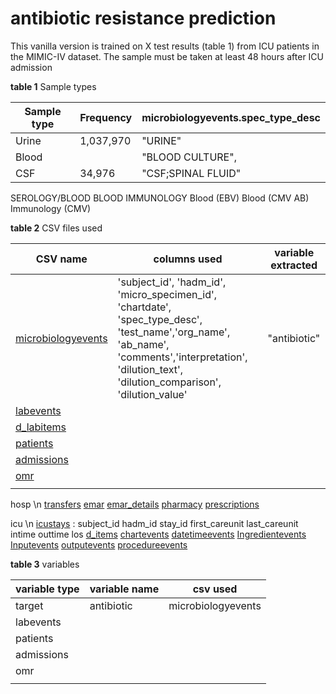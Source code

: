 # antibiotic resistance prediction
This vanilla version is trained on X test results (table 1) from ICU patients in the MIMIC-IV dataset.
The sample must be taken at least 48 hours after ICU admission

**table 1**
Sample types

|Sample type|Frequency|microbiologyevents.spec_type_desc|
|---|---|---|
|Urine|1,037,970|"URINE"|
|Blood|   |"BLOOD CULTURE",|
|CSF|34,976|"CSF;SPINAL FLUID"|

SEROLOGY/BLOOD
BLOOD
IMMUNOLOGY
Blood (EBV)
Blood (CMV AB)
Immunology (CMV)

**table 2**
CSV files used

|CSV name|columns used|variable extracted|
|---|---|---|
|[microbiologyevents](https://mimic.mit.edu/docs/iv/modules/hosp/microbiologyevents)|'subject_id', 'hadm_id', 'micro_specimen_id', 'chartdate', 'spec_type_desc', 'test_name','org_name', 'ab_name', 'comments','interpretation', 'dilution_text', 'dilution_comparison', 'dilution_value'|"antibiotic"|
|[labevents](https://mimic.mit.edu/docs/iv/modules/hosp/labevents)|||
|[d_labitems](https://mimic.mit.edu/docs/iv/modules/hosp/d_labitems)|||
|[patients](https://mimic.mit.edu/docs/iv/modules/hosp/patients)|||
|[admissions](https://mimic.mit.edu/docs/iv/modules/hosp/admissions)|||
|[omr](https://mimic.mit.edu/docs/iv/modules/hosp/omr)|||
||||

hosp \n
[transfers](https://mimic.mit.edu/docs/iv/modules/hosp/omr)
[emar](https://mimic.mit.edu/docs/iv/modules/hosp/omr)
[emar_details](https://mimic.mit.edu/docs/iv/modules/hosp/omr)
[pharmacy](https://mimic.mit.edu/docs/iv/modules/hosp/omr)
[prescriptions](https://mimic.mit.edu/docs/iv/modules/hosp/omr)

icu \n
[icustays](https://mimic.mit.edu/docs/iv/modules/icu/icustays) : subject_id hadm_id stay_id first_careunit last_careunit intime outtime los
[d_items](https://mimic.mit.edu/docs/iv/modules/icu/d_items)
[chartevents](https://mimic.mit.edu/docs/iv/modules/icu/chartevents)
[datetimeevents](https://mimic.mit.edu/docs/iv/modules/icu/datetimeevents)
[Ingredientevents](https://mimic.mit.edu/docs/iv/modules/icu/Ingredientevents)
[Inputevents](https://mimic.mit.edu/docs/iv/modules/icu/Inputevents)
[outputevents](https://mimic.mit.edu/docs/iv/modules/icu/outputevents)
[procedureevents](https://mimic.mit.edu/docs/iv/modules/icu/procedureevents)

**table 3**
variables

|variable type|variable name|csv used|
|---|---|---|
|target|antibiotic|microbiologyevents|
|labevents|||
|patients|||
|admissions|||
|omr|||
||||



